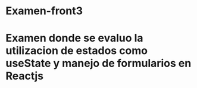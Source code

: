 # Examen-front3
# Examen donde se evaluo la utilizacion de estados como useState y manejo de formularios en Reactjs
